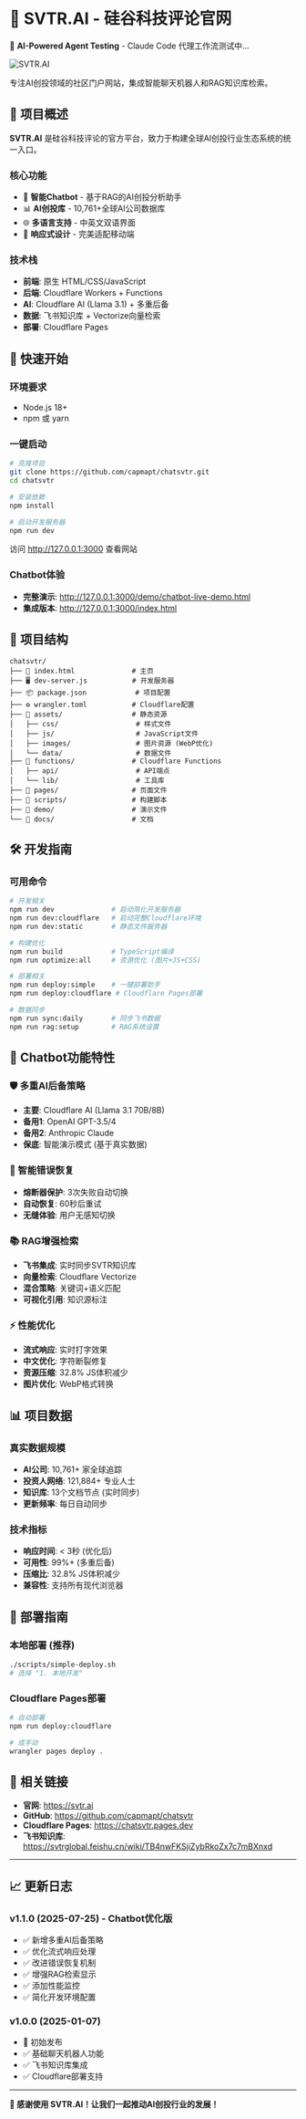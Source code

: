 # 🚀 SVTR.AI - 硅谷科技评论官网

🤖 **AI-Powered Agent Testing** - Claude Code 代理工作流测试中...

![SVTR.AI](assets/images/banner.webp)

专注AI创投领域的社区门户网站，集成智能聊天机器人和RAG知识库检索。

## 🎯 项目概述

**SVTR.AI** 是硅谷科技评论的官方平台，致力于构建全球AI创投行业生态系统的统一入口。

### 核心功能
- 🤖 **智能Chatbot** - 基于RAG的AI创投分析助手
- 📊 **AI创投库** - 10,761+全球AI公司数据库
- 🌐 **多语言支持** - 中英文双语界面
- 📱 **响应式设计** - 完美适配移动端

### 技术栈
- **前端**: 原生 HTML/CSS/JavaScript
- **后端**: Cloudflare Workers + Functions
- **AI**: Cloudflare AI (Llama 3.1) + 多重后备
- **数据**: 飞书知识库 + Vectorize向量检索
- **部署**: Cloudflare Pages

## 🚀 快速开始

### 环境要求
- Node.js 18+
- npm 或 yarn

### 一键启动
```bash
# 克隆项目
git clone https://github.com/capmapt/chatsvtr.git
cd chatsvtr

# 安装依赖
npm install

# 启动开发服务器
npm run dev
```

访问 http://127.0.0.1:3000 查看网站

### Chatbot体验
- **完整演示**: http://127.0.0.1:3000/demo/chatbot-live-demo.html
- **集成版本**: http://127.0.0.1:3000/index.html

## 📁 项目结构

```
chatsvtr/
├── 📄 index.html              # 主页
├── 🖥️ dev-server.js           # 开发服务器
├── 📦 package.json            # 项目配置
├── ⚙️ wrangler.toml           # Cloudflare配置
├── 📁 assets/                 # 静态资源
│   ├── css/                   # 样式文件
│   ├── js/                    # JavaScript文件
│   ├── images/                # 图片资源 (WebP优化)
│   └── data/                  # 数据文件
├── 📁 functions/              # Cloudflare Functions
│   ├── api/                   # API端点
│   └── lib/                   # 工具库
├── 📁 pages/                  # 页面文件
├── 📁 scripts/                # 构建脚本
├── 📁 demo/                   # 演示文件
└── 📁 docs/                   # 文档
```

## 🛠️ 开发指南

### 可用命令

```bash
# 开发相关
npm run dev              # 启动简化开发服务器
npm run dev:cloudflare   # 启动完整Cloudflare环境
npm run dev:static       # 静态文件服务器

# 构建优化
npm run build            # TypeScript编译
npm run optimize:all     # 资源优化 (图片+JS+CSS)

# 部署相关
npm run deploy:simple    # 一键部署助手
npm run deploy:cloudflare # Cloudflare Pages部署

# 数据同步
npm run sync:daily       # 同步飞书数据
npm run rag:setup        # RAG系统设置
```

## 🤖 Chatbot功能特性

### 🛡️ 多重AI后备策略
- **主要**: Cloudflare AI (Llama 3.1 70B/8B)
- **备用1**: OpenAI GPT-3.5/4
- **备用2**: Anthropic Claude
- **保底**: 智能演示模式 (基于真实数据)

### 🔧 智能错误恢复
- **熔断器保护**: 3次失败自动切换
- **自动恢复**: 60秒后重试
- **无缝体验**: 用户无感知切换

### 📚 RAG增强检索
- **飞书集成**: 实时同步SVTR知识库
- **向量检索**: Cloudflare Vectorize
- **混合策略**: 关键词+语义匹配
- **可视化引用**: 知识源标注

### ⚡ 性能优化
- **流式响应**: 实时打字效果
- **中文优化**: 字符断裂修复
- **资源压缩**: 32.8% JS体积减少
- **图片优化**: WebP格式转换

## 📊 项目数据

### 真实数据规模
- **AI公司**: 10,761+ 家全球追踪
- **投资人网络**: 121,884+ 专业人士
- **知识库**: 13个文档节点 (实时同步)
- **更新频率**: 每日自动同步

### 技术指标
- **响应时间**: < 3秒 (优化后)
- **可用性**: 99%+ (多重后备)
- **压缩比**: 32.8% JS体积减少
- **兼容性**: 支持所有现代浏览器

## 🚀 部署指南

### 本地部署 (推荐)
```bash
./scripts/simple-deploy.sh
# 选择 "1. 本地开发"
```

### Cloudflare Pages部署
```bash
# 自动部署
npm run deploy:cloudflare

# 或手动
wrangler pages deploy .
```

## 🔗 相关链接

- **官网**: https://svtr.ai
- **GitHub**: https://github.com/capmapt/chatsvtr
- **Cloudflare Pages**: https://chatsvtr.pages.dev
- **飞书知识库**: https://svtrglobal.feishu.cn/wiki/TB4nwFKSjiZybRkoZx7c7mBXnxd

---

## 📈 更新日志

### v1.1.0 (2025-07-25) - Chatbot优化版
- ✅ 新增多重AI后备策略
- ✅ 优化流式响应处理
- ✅ 改进错误恢复机制
- ✅ 增强RAG检索显示
- ✅ 添加性能监控
- ✅ 简化开发环境配置

### v1.0.0 (2025-01-07)
- 🎉 初始发布
- ✅ 基础聊天机器人功能
- ✅ 飞书知识库集成
- ✅ Cloudflare部署支持

---

**🎉 感谢使用 SVTR.AI！让我们一起推动AI创投行业的发展！**